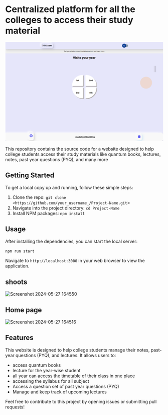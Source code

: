 # Centralized platform for all the colleges to access their study material


![alt text](home.png)

This repository contains the source code for a website designed to help college students access their study materials like quantum books, lectures, notes, past year questions (PYQ), and many more

## Getting Started

To get a local copy up and running, follow these simple steps:

1. Clone the repo: `git clone <https://github.com/your_username_/Project-Name.git`>
2. Navigate into the project directory: `cd Project-Name`
3. Install NPM packages: `npm install`




## Usage

After installing the dependencies, you can start the local server:

```bash
npm run start

```

Navigate to `http://localhost:3000` in your web browser to view the application.

## shoots


![Screenshot 2024-05-27 164550](https://github.com/AbhiDiva96/75per/assets/112077897/2dc722e8-db1a-40bd-876a-5c276733460f)

## Home page

![Screenshot 2024-05-27 164516](https://github.com/AbhiDiva96/75per/assets/112077897/a531bb02-b568-45e2-b686-91182945401e)

## Features

This website is designed to help college students manage their notes, past-year questions (PYQ), and lectures. It allows users to:

- access quantum books
- lecture for the year-wise student
- all year can access the timetable of their class in one place
- accessing the syllabus for all subject
- Access a question set of past year questions (PYQ)
- Manage and keep track of upcoming lectures

Feel free to contribute to this project by opening issues or submitting pull requests!
